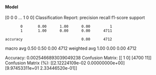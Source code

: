 #### Model
[0 0 0 ... 1 0 0]
Classification Report:
              precision    recall  f1-score   support

           0       0.00      1.00      0.00         1
           1       1.00      0.00      0.00      4711

    accuracy                           0.00      4712
   macro avg       0.50      0.50      0.00      4712
weighted avg       1.00      0.00      0.00      4712

Accuracy: 0.0025466893039049238
Confusion Matrix:
[[   1    0]
 [4700   11]]
Confusion Matrix (%):
[[2.12224109e-02 0.00000000e+00]
 [9.97453311e+01 2.33446520e-01]]
